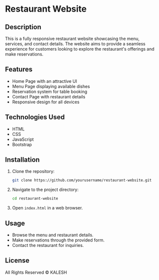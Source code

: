 # Restaurant Website

## Description
This is a fully responsive restaurant website showcasing the menu, services, and contact details. The website aims to provide a seamless experience for customers looking to explore the restaurant's offerings and make reservations.

## Features
- Home Page with an attractive UI
- Menu Page displaying available dishes
- Reservation system for table booking
- Contact Page with restaurant details
- Responsive design for all devices

## Technologies Used
- HTML
- CSS
- JavaScript
- Bootstrap

## Installation
1. Clone the repository:
   ```sh
   git clone https://github.com/yourusername/restaurant-website.git
   ```
2. Navigate to the project directory:
   ```sh
   cd restaurant-website
   ```
3. Open `index.html` in a web browser.

## Usage
- Browse the menu and restaurant details.
- Make reservations through the provided form.
- Contact the restaurant for inquiries.

## License
All Rights Reserved © KALESH
